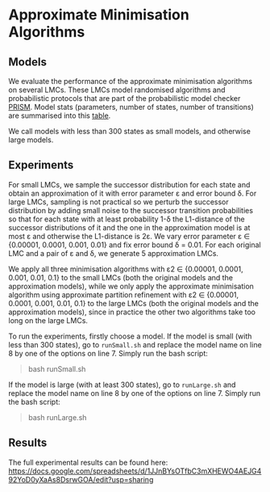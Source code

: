 # Approximate Minimisation Algorithms 

## Models
We evaluate the performance of the approximate minimisation algorithms on several LMCs. These LMCs model randomised algorithms and probabilistic protocols that are part of the probabilistic model checker [PRISM](https://www.prismmodelchecker.org/). Model stats (parameters, number of states, number of transitions) are summarised into this [table](models.csv).

We call models with less than 300 states as small models, and otherwise large models.

## Experiments

For small LMCs, we sample the successor distribution for each state and obtain an approximation of it with error parameter ε and error bound δ. For large LMCs, sampling is not practical so we perturb the successor distribution by adding small noise to the successor transition probabilities so that for each state with at least probability 1-δ the L1-distance of the successor distributions of it and the one in the approximation model is at most ε and otherwise the L1-distance is 2ε. We vary error parameter ε ∈ {0.00001, 0.0001, 0.001, 0.01} and fix error bound δ = 0.01. For each original LMC and a pair of ε and δ, we generate 5 approximation LMCs. 

We apply all three minimisation algorithms with ε2 ∈ {0.00001, 0.0001, 0.001, 0.01, 0.1} to the small LMCs (both the original models and the approximation models), while we only apply the approximate minimisation algorithm using approximate partition refinement with ε2 ∈ {0.00001, 0.0001, 0.001, 0.01, 0.1} to the large LMCs (both the original models and the approximation models), since in practice the other two algorithms take too long on the large LMCs.

To run the experiments, firstly choose a model. If the model is small (with less than 300 states), go to `runSmall.sh` and replace the model name on line 8 by one of the options on line 7. Simply run the bash script:
>bash runSmall.sh

If the model is large (with at least 300 states), go to `runLarge.sh` and replace the model name on line 8 by one of the options on line 7. Simply run the bash script:
>bash runLarge.sh


## Results
The full experimental results can be found here: https://docs.google.com/spreadsheets/d/1JJnBYsOTfbC3mXHEWO4AEJG492YoD0yXaAs8DsrwGOA/edit?usp=sharing
